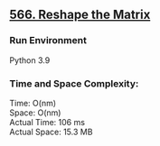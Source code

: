 ## [566. Reshape the Matrix](https://leetcode.com/problems/reshape-the-matrix/)

### Run Environment
Python 3.9

### Time and Space Complexity:
Time: O(nm)  
Space: O(nm)  
Actual Time: 106 ms  
Actual Space: 15.3 MB
